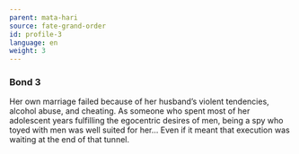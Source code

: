 ```yaml
---
parent: mata-hari
source: fate-grand-order
id: profile-3
language: en
weight: 3
---
```


### Bond 3

Her own marriage failed because of her husband’s violent tendencies, alcohol abuse, and cheating.
As someone who spent most of her adolescent years fulfilling the egocentric desires of men, being a spy who toyed with men was well suited for her…
Even if it meant that execution was waiting at the end of that tunnel.
